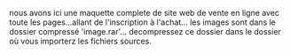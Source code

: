 nous avons ici une maquette complete de site web de vente en ligne avec toute les pages...allant de l'inscription à l'achat...
les images sont dans le dossier compressé 'image.rar'... decompressez ce dossier dans le dossier où vous importerz les fichiers sources.
